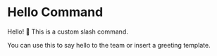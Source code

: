 # Hello Command

Hello! 👋 This is a custom slash command.

You can use this to say hello to the team or insert a greeting template.
